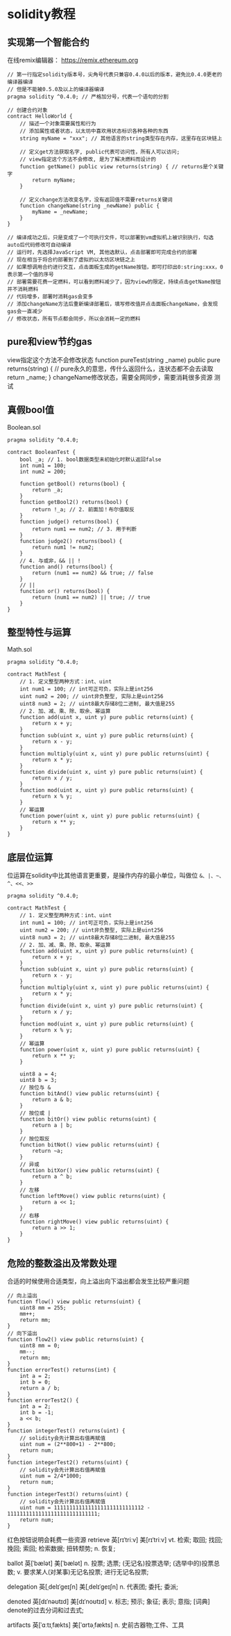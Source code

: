 # solidity教程
## 实现第一个智能合约
在线remix编辑器： https://remix.ethereum.org
```solidity
// 第一行指定solidity版本号，尖角号代表只兼容0.4.0以后的版本，避免比0.4.0更老的编译器编译
// 但是不能被0.5.0及以上的编译器编译
pragma solidity ^0.4.0; // 严格加分号，代表一个语句的分割 

// 创建合约对象
contract HelloWorld {
    // 描述一个对象需要属性和行为
    // 添加属性或者状态，以太坊中喜欢用状态标识各种各种的东西
    string myName = "xxx"; // 其他语言的string类型存在内存，这里存在区块链上

    // 定义get方法获取名字, public代表可访问性，所有人可以访问; 
    // view指定这个方法不会修改, 是为了解决燃料而设计的
    function getName() public view returns(string) { // returns是个关键字
        return myName;
    }

    // 定义change方法改变名字，没有返回值不需要returns关键词
    function changeName(string _newName) public {
        myName = _newName;
    } 
}

// 编译成功之后，只是变成了一个可执行文件，可以部署到vm虚拟机上被识别执行，勾选auto后代码修改可自动编译
// 运行时，先选择JavaScript VM, 其他选默认，点击部署即可完成合约的部署
// 现在相当于将合约部署到了虚拟的以太坊区块链之上
// 如果想调用合约进行交互，点击面板生成的getName按钮，即可打印出0:string:xxx，0表示第一个值的序号
// 部署需要花费一定燃料，可以看到燃料减少了，因为view的限定，持续点击getName按钮并不消耗燃料
// 代码增多，部署时消耗gas会变多
// 添加changeName方法后重新编译部署后，填写修改值并点击面板changeName，会发现gas会一直减少
// 修改状态，所有节点都会同步，所以会消耗一定的燃料
```
## pure和view节约gas
view指定这个方法不会修改状态
function pureTest(string _name) public pure returns(string) { // pure永久的意思，传什么返回什么，连状态都不会去读取
    return _name;
}
changeName修改状态，需要全网同步，需要消耗很多资源
测试
## 真假bool值
Boolean.sol
```
pragma solidity ^0.4.0;

contract BooleanTest {
    bool _a; // 1. bool数据类型未初始化时默认返回false
    int num1 = 100;
    int num2 = 200;

    function getBool() returns(bool) {
        return _a;
    }
    function getBool2() returns(bool) {
        return !_a; // 2. 前面加！布尔值取反
    }
    function judge() returns(bool) {
        return num1 == num2; // 3. 用于判断
    }
    function judge2() returns(bool) {
        return num1 != num2; 
    }
    // 4. 与或非，&& || !
    function and() returns(bool) {
        return (num1 == num2) && true; // false
    }
    // || 
    function or() returns(bool) {
        return (num1 == num2) || true; // true
    }
}
```
## 整型特性与运算
Math.sol
```
pragma solidity ^0.4.0;

contract MathTest {
    // 1. 定义整型两种方式：int、uint
    int num1 = 100; // int可正可负，实际上是int256
    uint num2 = 200; // uint非负整型, 实际上是uint256
    uint8 num3 = 2; // uint8最大存储8位二进制, 最大值是255
    // 2. 加、减、乘、除、取余、幂运算
    function add(uint x, uint y) pure public returns(uint) {
        return x + y;
    }
    function sub(uint x, uint y) pure public returns(uint) {
        return x - y;
    }
    function multiply(uint x, uint y) pure public returns(uint) {
        return x * y;
    }
    function divide(uint x, uint y) pure public returns(uint) {
        return x / y;
    }
    function mod(uint x, uint y) pure public returns(uint) {
        return x % y;
    }
    // 幂运算
    function power(uint x, uint y) pure public returns(uint) {
        return x ** y;
    }
}
```
## 底层位运算
位运算在solidity中比其他语言更重要，是操作内存的最小单位，叫做位
`&、|、~、^、<<、>>`
```
pragma solidity ^0.4.0;

contract MathTest {
    // 1. 定义整型两种方式：int、uint
    int num1 = 100; // int可正可负，实际上是int256
    uint num2 = 200; // uint非负整型, 实际上是uint256
    uint8 num3 = 2; // uint8最大存储8位二进制, 最大值是255
    // 2. 加、减、乘、除、取余、幂运算
    function add(uint x, uint y) pure public returns(uint) {
        return x + y;
    }
    function sub(uint x, uint y) pure public returns(uint) {
        return x - y;
    }
    function multiply(uint x, uint y) pure public returns(uint) {
        return x * y;
    }
    function divide(uint x, uint y) pure public returns(uint) {
        return x / y;
    }
    function mod(uint x, uint y) pure public returns(uint) {
        return x % y;
    }
    // 幂运算
    function power(uint x, uint y) pure public returns(uint) {
        return x ** y;
    }

    uint8 a = 4;
    uint8 b = 3;
    // 按位与 &
    function bitAnd() view public returns(uint) {
        return a & b;
    }
    // 按位或 |
    function bitOr() view public returns(uint) {
        return a | b;
    }
    // 按位取反
    function bitNot() view public returns(uint) {
        return ~a;
    }
    // 异或
    function bitXor() view public returns(uint) {
        return a ^ b;
    }
    // 左移
    function leftMove() view public returns(uint) {
        return a << 1;
    }
    // 右移
    function rightMove() view public returns(uint) {
        return a >> 1;
    }
}
```
## 危险的整数溢出及常数处理
合适的时候使用合适类型，向上溢出向下溢出都会发生比较严重问题
```
// 向上溢出
function flow() view public returns(uint) {
    uint8 mm = 255;
    mm++;
    return mm;
}
// 向下溢出
function flow2() view public returns(uint) {
    uint8 mm = 0;
    mm--;
    return mm;
}
function errorTest() returns(int) {
    int a = 2;
    int b = 0;
    return a / b;
}
function errorTest2() {
    int a = 2;
    int b = -1;
    a << b;
}
function integerTest() returns(uint) {
    // solidity会先计算出右值再赋值
    uint num = (2**800+1) - 2**800;
    return num;
}
function integerTest2() returns(uint) {
    // solidity会先计算出右值再赋值
    uint num = 2/4*1000;
    return num;
}
function integerTest3() returns(uint) {
    // solidity会先计算出右值再赋值
    uint num = 11111111111111111111111111112 - 11111111111111111111111111111;
    return num;
}
```
红色按钮说明会耗费一些资源
retrieve	英[rɪˈtriːv]
美[rɪˈtriːv]
vt.	检索; 取回; 找回; 挽回; 索回; 检索数据; 扭转颓势;
n.	恢复;

ballot	英[ˈbælət]
美[ˈbælət]
n.	投票; 选票; (无记名)投票选举; (选举中的)投票总数;
v.	要求某人(对某事)无记名投票; 进行无记名投票;

delegation
英[ˌdelɪˈɡeɪʃn]
美[ˌdelɪˈɡeɪʃn]
n.	代表团; 委托; 委派;

denoted	英[dɪˈnəʊtɪd]
美[dɪˈnoʊtɪd]
v.	标志; 预示; 象征; 表示; 意指;
[词典]	denote的过去分词和过去式;

artifacts
英[ˈɑːtɪˌfækts]
美[ˈɑrtəˌfækts]
n.	史前古器物;工件、工具

